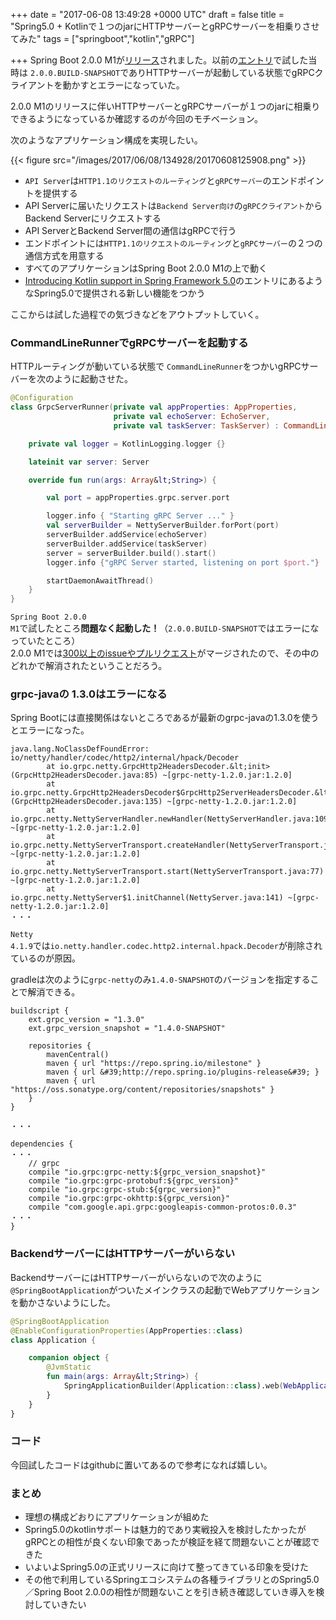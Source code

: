 
+++
date = "2017-06-08 13:49:28 +0000 UTC"
draft = false
title = "Spring5.0 + Kotlinで１つのjarにHTTPサーバーとgRPCサーバーを相乗りさせてみた"
tags = ["springboot","kotlin","gRPC"]

+++
Spring Boot 2.0.0 M1が<a href="https://spring.io/blog/2017/05/16/spring-boot-2-0-0-m1-available-now">リリース</a>されました。以前の<a href="http://naruto-io.hatenablog.com/entry/2017/04/13/152657">エントリ</a>で試した当時は <code>2.0.0.BUILD-SNAPSHOT</code>でありHTTPサーバーが起動している状態でgRPCクライアントを動かすとエラーになっていた。

2.0.0 M1のリリースに伴いHTTPサーバーとgRPCサーバーが１つのjarに相乗りできるようになっているか確認するのが今回のモチベーション。

次のようなアプリケーション構成を実現したい。

{{< figure src="/images/2017/06/08/134928/20170608125908.png"  >}}

<ul>
<li><code>API Server</code>は<code>HTTP1.1のリクエストのルーティング</code>と<code>gRPCサーバー</code>のエンドポイントを提供する</li>
<li>API Serverに届いたリクエストは<code>Backend Server向け</code>の<code>gRPCクライアント</code>からBackend Serverにリクエストする</li>
<li>API ServerとBackend Server間の通信はgRPCで行う</li>
<li>エンドポイントには<code>HTTP1.1のリクエストのルーティング</code>と<code>gRPCサーバー</code>の２つの通信方式を用意する</li>
<li>すべてのアプリケーションはSpring Boot 2.0.0 M1の上で動く</li>
<li><a href="https://spring.io/blog/2017/01/04/introducing-kotlin-support-in-spring-framework-5-0">Introducing Kotlin support in Spring Framework 5.0</a>のエントリにあるようなSpring5.0で提供される新しい機能をつかう</li>
</ul>


ここからは試した過程での気づきなどをアウトプットしていく。

### CommandLineRunnerでgRPCサーバーを起動する

HTTPルーティングが動いている状態で <code>CommandLineRunner</code>をつかいgRPCサーバーを次のように起動させた。

```kotlin
@Configuration
class GrpcServerRunner(private val appProperties: AppProperties,
                       private val echoServer: EchoServer,
                       private val taskServer: TaskServer) : CommandLineRunner, DisposableBean {

    private val logger = KotlinLogging.logger {}

    lateinit var server: Server

    override fun run(args: Array&lt;String>) {

        val port = appProperties.grpc.server.port

        logger.info { "Starting gRPC Server ..." }
        val serverBuilder = NettyServerBuilder.forPort(port)
        serverBuilder.addService(echoServer)
        serverBuilder.addService(taskServer)
        server = serverBuilder.build().start()
        logger.info {"gRPC Server started, listening on port $port."}

        startDaemonAwaitThread()
    }
}

```


<code>Spring Boot 2.0.0 M1</code>で試したところ**問題なく起動した！**（<code>2.0.0.BUILD-SNAPSHOT</code>ではエラーになっていたところ）<br/>
2.0.0 M1では<a href="https://github.com/spring-projects/spring-boot/milestone/53?closed=1">300以上のissueやプルリクエスト</a>がマージされたので、その中のどれかで解消されたということだろう。

### grpc-javaの 1.3.0はエラーになる

Spring Bootには直接関係はないところであるが最新のgrpc-javaの1.3.0を使うとエラーになった。

```
java.lang.NoClassDefFoundError: io/netty/handler/codec/http2/internal/hpack/Decoder
        at io.grpc.netty.GrpcHttp2HeadersDecoder.&lt;init>(GrpcHttp2HeadersDecoder.java:85) ~[grpc-netty-1.2.0.jar:1.2.0]
        at io.grpc.netty.GrpcHttp2HeadersDecoder$GrpcHttp2ServerHeadersDecoder.&lt;init>(GrpcHttp2HeadersDecoder.java:135) ~[grpc-netty-1.2.0.jar:1.2.0]
        at io.grpc.netty.NettyServerHandler.newHandler(NettyServerHandler.java:109) ~[grpc-netty-1.2.0.jar:1.2.0]
        at io.grpc.netty.NettyServerTransport.createHandler(NettyServerTransport.java:132) ~[grpc-netty-1.2.0.jar:1.2.0]
        at io.grpc.netty.NettyServerTransport.start(NettyServerTransport.java:77) ~[grpc-netty-1.2.0.jar:1.2.0]
        at io.grpc.netty.NettyServer$1.initChannel(NettyServer.java:141) ~[grpc-netty-1.2.0.jar:1.2.0]
・・・
```


<code>Netty 4.1.9</code>では<code>io.netty.handler.codec.http2.internal.hpack.Decoder</code>が削除されているのが原因。


<div class="github-card" data-user="grpc/grpc-java/issues" data-repo="2841" data-width="400" data-height="" data-theme="default"></div>
<script src="https://cdn.jsdelivr.net/github-cards/latest/widget.js"></script>


gradleは次のように<code>grpc-netty</code>のみ<code>1.4.0-SNAPSHOT</code>のバージョンを指定することで解消できる。

```
buildscript {
    ext.grpc_version = "1.3.0"
    ext.grpc_version_snapshot = "1.4.0-SNAPSHOT"

    repositories {
        mavenCentral()
        maven { url "https://repo.spring.io/milestone" }
        maven { url &#39;http://repo.spring.io/plugins-release&#39; }
        maven { url "https://oss.sonatype.org/content/repositories/snapshots" }
    }
}

・・・

dependencies {
・・・
    // grpc
    compile "io.grpc:grpc-netty:${grpc_version_snapshot}"
    compile "io.grpc:grpc-protobuf:${grpc_version}"
    compile "io.grpc:grpc-stub:${grpc_version}"
    compile "io.grpc:grpc-okhttp:${grpc_version}"
    compile "com.google.api.grpc:googleapis-common-protos:0.0.3"
・・・
}
```


### BackendサーバーにはHTTPサーバーがいらない

BackendサーバーにはHTTPサーバーがいらないので次のように<code>@SpringBootApplication</code>がついたメインクラスの起動でWebアプリケーションを動かさないようにした。

```kotlin
@SpringBootApplication
@EnableConfigurationProperties(AppProperties::class)
class Application {

    companion object {
        @JvmStatic
        fun main(args: Array&lt;String>) {
            SpringApplicationBuilder(Application::class).web(WebApplicationType.NONE).run(*args)
        }
    }
}

```


### コード

今回試したコードはgithubに置いてあるので参考になれば嬉しい。


<div class="github-card" data-user="nsoushi" data-repo="spring5-kotlin-application" data-width="400" data-height="" data-theme="default"></div>
<script src="https://cdn.jsdelivr.net/github-cards/latest/widget.js"></script>


### まとめ

<ul>
<li>理想の構成どおりにアプリケーションが組めた</li>
<li>Spring5.0のkotlinサポートは魅力的であり実戦投入を検討したかったがgRPCとの相性が良くない印象であったが検証を経て問題ないことが確認できた</li>
<li>いよいよSpring5.0の正式リリースに向けて整ってきている印象を受けた</li>
<li>その他で利用しているSpringエコシステムの各種ライブラリとのSpring5.0／Spring Boot 2.0.0の相性が問題ないことを引き続き確認していき導入を検討していきたい</li>
</ul>




